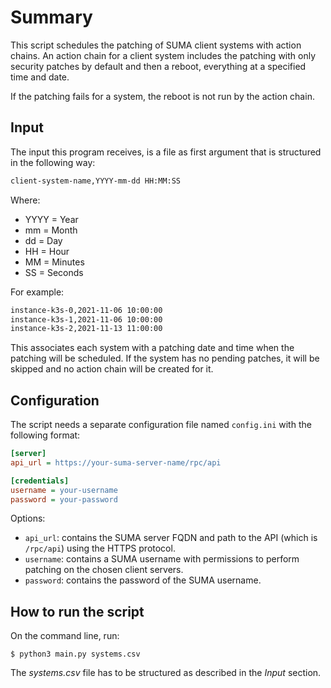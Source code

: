 # Summary
This script schedules the patching of SUMA client systems with action chains. An action chain for a client system includes the patching with only security patches by default and then a reboot, everything at a specified time and date.

If the patching fails for a system, the reboot is not run by the action chain.

## Input

The input this program receives, is a file as first argument that is structured in the following way:

```txt
client-system-name,YYYY-mm-dd HH:MM:SS
```

Where:

* YYYY = Year
* mm = Month
* dd = Day
* HH = Hour
* MM = Minutes
* SS = Seconds

For example:

```txt
instance-k3s-0,2021-11-06 10:00:00
instance-k3s-1,2021-11-06 10:00:00
instance-k3s-2,2021-11-13 11:00:00
```

This associates each system with a patching date and time when the patching will be scheduled. If the system has no pending patches, it will be skipped
and no action chain will be created for it.

## Configuration

The script needs a separate configuration file named `config.ini` with the following format:

```ini
[server]
api_url = https://your-suma-server-name/rpc/api

[credentials]
username = your-username
password = your-password
```

Options:
* `api_url`: contains the SUMA server FQDN and path to the API (which is `/rpc/api`) using the HTTPS protocol.
* `username`: contains a SUMA username with permissions to perform patching on the chosen client servers.
* `password`: contains the password of the SUMA username.

## How to run the script

On the command line, run:

`$ python3 main.py systems.csv`

The _systems.csv_ file has to be structured as described in the _Input_ section.



